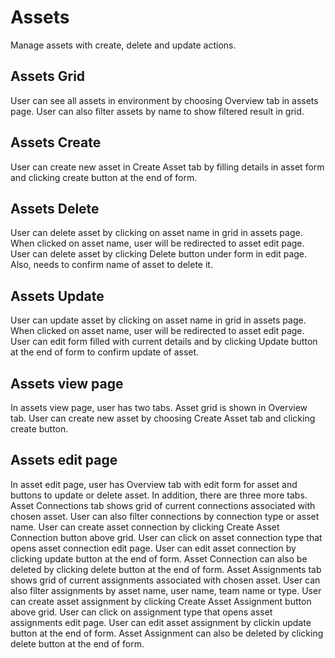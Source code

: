 # Assets

Manage assets with create, delete and update actions.

## Assets Grid

User can see all assets in environment by choosing Overview tab in assets page.
User can also filter assets by name to show filtered result in grid.

## Assets Create

User can create new asset in Create Asset tab by filling details in asset form and clicking create button at the end of form.

## Assets Delete

User can delete asset by clicking on asset name in grid in assets page. When clicked on asset name, user will be redirected to asset edit page.
User can delete asset by clicking Delete button under form in edit page. Also, needs to confirm name of asset to delete it.

## Assets Update

User can update asset by clicking on asset name in grid in assets page. When clicked on asset name, user will be redirected to asset edit page.
User can edit form filled with current details and by clicking Update button at the end of form to confirm update of asset.

## Assets view page

In assets view page, user has two tabs.
Asset grid is shown in Overview tab.
User can create new asset by choosing Create Asset tab and clicking create button.

## Assets edit page

In asset edit page, user has Overview tab with edit form for asset and buttons to update or delete asset.
In addition, there are three more tabs.
Asset Connections tab shows grid of current connections associated with chosen asset. User can also filter connections by connection type or asset name. User can create asset connection by clicking Create Asset Connection button above grid.
User can click on asset connection type that opens asset connection edit page. User can edit asset connection by clicking update button at the end of form. Asset Connection can also be deleted by clicking delete button at the end of form.
Asset Assignments tab shows grid of current assignments associated with chosen asset. User can also filter assignments by asset name, user name, team name or type. User can create asset assignment by clicking Create Asset Assignment button above grid.
User can click on assignment type that opens asset assignments edit page. User can edit asset assignment by clickin update button at the end of form. Asset Assignment can also be deleted by clicking delete button at the end of form.